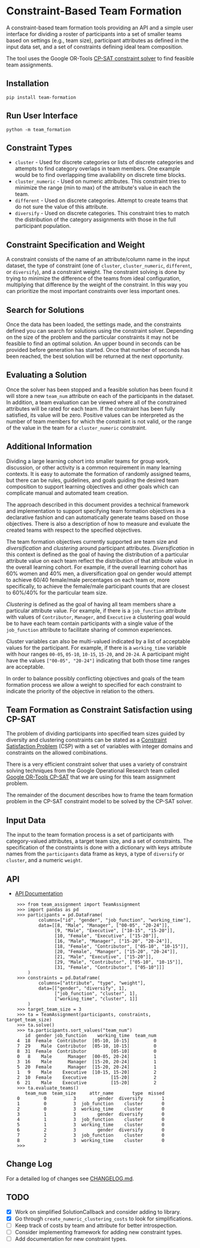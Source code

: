 # Constraint-Based Team Formation

A constraint-based team formation tools providing an API and a simple
user interface for dividing a roster of participants into a set of
smaller teams based on settings (e.g., team size), participant
attributes as defined in the input data set, and a set of constraints
defining ideal team composition.

The tool uses the Google OR-Tools [CP-SAT constraint
solver](https://developers.google.com/optimization/reference/python/sat/python/cp_model)
to find feasible team assignments.

## Installation

```
pip install team-formation
```

## Run User Interface

```
python -m team_formation
```

## Constraint Types

- `cluster` - Used for discrete categories or lists of discrete
  categories and attempts to find category overlaps in team members.
  One example would be to find overlapping time availability on
  discrete time blocks.
- `cluster_numeric` - Used on numeric attributes. This constraint
  tries to minimize the range (min to max) of the attribute's value
  in each the team.
- `different` - Used on discrete categories. Attempt to create teams
  that do not sure the value of this attribute.
- `diversify` - Used on discrete categories. This constraint tries to
  match the distribution of the category assignments with those in the
  full participant population.

## Constraint Specification and Weight

A constraint consists of the name of an attribute/column name in the
input dataset, the type of constraint (one of `cluster`,
`cluster_numeric`, `different`, or `diversify`), and a constraint
weight. The constraint solving is done by trying to minimize the
difference of the teams from ideal configuration, multiplying that
difference by the weight of the constraint. In this way you can
prioritize the most important constraints over less important ones.

## Search for Solutions

Once the data has been loaded, the settings made, and the constraints
defined you can search for solutions using the constraint
solver. Depending on the size of the problem and the particular
constraints it may not be feasible to find an optimal solution. An
upper bound in seconds can be provided before generation has
started. Once that number of seconds has been reached, the best
solution will be returned at the next opportunity.

## Evaluating a Solution

Once the solver has been stopped and a feasible solution has been
found it will store a new `team_num` attribute on each of the
participants in the dataset. In addition, a team evaluation can be
viewed where all of the constrained attributes will be rated for each
team. If the constraint has been fully satisfied, its value will be
zero. Positive values can be interpreted as the number of team members
for which the constraint is not valid, or the range of the value in
the team for a `cluster_numeric` constraint.

## Additional Information

Dividing a large learning cohort into smaller teams for group work,
discussion, or other activity is a common requirement in many learning
contexts. It is easy to automate the formation of randomly assigned
teams, but there can be rules, guidelines, and goals guiding the
desired team composition to support learning objectives and other
goals which can complicate manual and automated team creation.

The approach described in this document provides a technical framework
and implementation to support specifying team formation objectives in
a declarative fashion and can automatically generate teams based on
those objectives. There is also a description of how to measure and
evaluate the created teams with respect to the specified objectives.

The team formation objectives currently supported are team size and
*diversification* and *clustering* around participant
attributes. *Diversification* in this context is defined as the goal
of having the distribution of a particular attribute value on each
team reflect the distribution of that attribute value in the overall
learning cohort. For example, if the overall learning cohort has 60%
women and 40% men, a diversification goal on gender would attempt to
achieve 60/40 female/male percentages on each team or, more
specifically, to achieve the female/male participant counts that are
closest to 60%/40% for the particular team size.

*Clustering* is defined as the goal of having all team members share a
particular attribute value. For example, if there is a `job_function`
attribute with values of `Contributor`, `Manager`, and `Executive` a
clustering goal would be to have each team contain participants with a
single value of the `job_function` attribute to facilitate sharing
of common experiences.

Cluster variables can also be multi-valued indicated by a list of
acceptable values for the participant. For example, if there is a
`working_time` variable with hour ranges `00-05`, `05-10`, `10-15`,
`15-20`, and `20-24`. A participant might have the values `["00-05",
"20-24"]` indicating that both those time ranges are acceptable.

In order to balance possibly conflicting objectives and goals of the
team formation process we allow a weight to specified for each
constraint to indicate the priority of the objective in relation
to the others.

## Team Formation as Constraint Satisfaction using CP-SAT

The problem of dividing participants into specified team sizes guided
by diversity and clustering constraints can be stated as a [Constraint
Satisfaction
Problem](https://en.wikipedia.org/wiki/Constraint_satisfaction_problem)
(CSP) with a set of variables with integer domains and constraints on
the allowed combinations.

There is a very efficient constraint solver that uses a variety of
constraint solving techniques from the Google Operational Research
team called [Google OR-Tools
CP-SAT](https://developers.google.com/optimization/cp/cp_solver) that
we are using for this team assignment problem.

The remainder of the document describes how to frame the team
formation problem in the CP-SAT constraint model to be solved by the
CP-SAT solver.

## Input Data

The input to the team formation process is a set of participants with
category-valued attributes, a target team size, and a set of
constraints. The specification of the constraints is done with a
dictionary with keys attribute names from the `participants` data frame as
keys, a type of `diversify` or `cluster`, and a numeric `weight`.

## API

- [API Documentation](https://harvard-hbs.github.io/team-formation)


```
    >>> from team_assignment import TeamAssignment
    >>> import pandas as pd
    >>> participants = pd.DataFrame(
            columns=["id", "gender", "job_function", "working_time"],
            data=[[8, "Male", "Manager", ["00-05", "20-24"]],
                  [9, "Male", "Executive", ["10-15", "15-20"]],
                  [10, "Female", "Executive", ["15-20"]],
                  [16, "Male", "Manager", ["15-20", "20-24"]],
                  [18, "Female", "Contributor", ["05-10", "10-15"]],
                  [20, "Female", "Manager", ["15-20", "20-24"]],
                  [21, "Male", "Executive", ["15-20"]],
                  [29, "Male", "Contributor", ["05-10", "10-15"]],
                  [31, "Female", "Contributor", ["05-10"]]]
        )
    >>> constraints = pd.DataFrame(
            columns=["attribute", "type", "weight"],
            data=[["gender", "diversify", 1],
                  ["job_function", "cluster", 1],
                  ["working_time", "cluster", 1]]
        )
    >>> target_team_size = 3
    >>> ta = TeamAssignment(participants, constraints, target_team_size)
    >>> ta.solve()
    >>> ta.participants.sort_values("team_num")
       id  gender job_function    working_time  team_num
    4  18  Female  Contributor  [05-10, 10-15]         0
    7  29    Male  Contributor  [05-10, 10-15]         0
    8  31  Female  Contributor         [05-10]         0
    0   8    Male      Manager  [00-05, 20-24]         1
    3  16    Male      Manager  [15-20, 20-24]         1
    5  20  Female      Manager  [15-20, 20-24]         1
    1   9    Male    Executive  [10-15, 15-20]         2
    2  10  Female    Executive         [15-20]         2
    6  21    Male    Executive         [15-20]         2
    >>> ta.evaluate_teams()
       team_num  team_size     attr_name       type  missed
    0         0          3        gender  diversify       1
    1         0          3  job_function    cluster       0
    2         0          3  working_time    cluster       0
    3         1          3        gender  diversify       0
    4         1          3  job_function    cluster       0
    5         1          3  working_time    cluster       0
    6         2          3        gender  diversify       0
    7         2          3  job_function    cluster       0
    8         2          3  working_time    cluster       0
    >>>
```

## Change Log

For a detailed log of changes see [CHANGELOG.md](CHANGELOG.md).

## TODO

- [x] Work on simplified SolutionCallback and consider adding to library.
- [x] Go through `create_numeric_clustering_costs` to look for simplifications.
- [ ] Keep track of costs by team and attribute for better introspection.
- [ ] Consider implementing framework for adding new constraint types.
- [ ] Add documentation for new constraint types.
